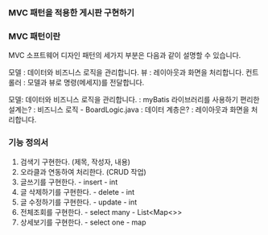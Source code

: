 ### MVC 패턴을 적용한 게시판 구현하기

### MVC 패턴이란
MVC 소프트웨어 디자인 패턴의 세가지 부분은
다음과 같이 설명할 수 있습니다.

모델 : 데이터와 비즈니스 로직을 관리합니다.
뷰 : 레이아웃과 화면을 처리합니다.
컨트롤러 : 모델과 뷰로 명령(메세지)를 전달합니다.

모델: 데이터와 비즈니스 로직을 관리합니다.
: myBatis 라이브러리를 사용하기 편리한 설계는?
: 비즈니스 로직 - BoardLogic.java
: 데이터 계층은?
: 레이아웃과 화면을 처리합니다.

### 기능 정의서
1. 검색기 구현한다. (제목, 작성자, 내용)
2. 오라클과 연동하여 처리한다. (CRUD 작업)
3. 글쓰기를 구현한다. - insert - int
4. 글 삭제하기를 구현한다. - delete - int
5. 글 수정하기를 구현한다. - update - int
6. 전체조회를 구현한다. - select many - List<Map<>>
7. 상세보기를 구현한다. - select one - map

